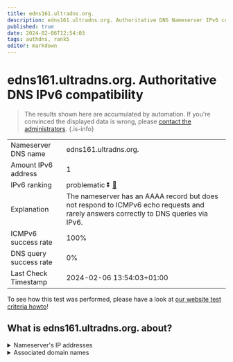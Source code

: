 ```yaml
---
title: edns161.ultradns.org.
description: edns161.ultradns.org. Authoritative DNS Nameserver IPv6 compatibility
published: true
date: 2024-02-06T12:54:03
tags: authdns, rank5
editor: markdown
---
```


# edns161.ultradns.org. Authoritative DNS IPv6 compatibility

> The results shown here are accumulated by automation. If you're convinced the displayed data is wrong, please [contact the administrators](/howto/chat). 
{.is-info}




|   |   |
| - | - |
| Nameserver DNS name | edns161.ultradns.org.
| Amount IPv6 address | 1
| IPv6 ranking | problematic :arrow_double_down: [🔗](/howto/ranking) |
| Explanation | The nameserver has an AAAA record but does not respond to ICMPv6 echo requests and rarely answers correctly to DNS queries via IPv6. |
| ICMPv6 success rate | 100%|
| DNS query success rate | 0% |
| Last Check Timestamp | 2024-02-06 13:54:03+01:00 |

To see how this test was performed, please have a look at [our website test criteria howto](/howto/testcriteria/authdns)!


## What is edns161.ultradns.org. about?




<details>
<summary>Nameserver's IP addresses</summary>

2001:502:4612::2a1

</details>



<details>
<summary>Associated domain names</summary>

www.broadcom.com

</details>
